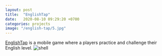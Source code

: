 ```yaml
---
layout: post
title:  "EnglishTap"
date:   2020-08-10 09:29:20 +0700
categories: projects
image: "/english-tap/5.jpg"
---
```

[EnglishTap][englishtap-url] is a mobile game where a players practice and challenge their English level.
<img src="/english-tap/5.jpg" alt="shell">


[englishtap-url]: https://apps.apple.com/us/app/englishtap-practice-language/id1524936033